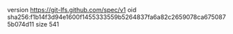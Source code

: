 version https://git-lfs.github.com/spec/v1
oid sha256:f1b14f3d94e1600f1455333559b5264837fa6a82c2659078ca6750875b074d11
size 541
